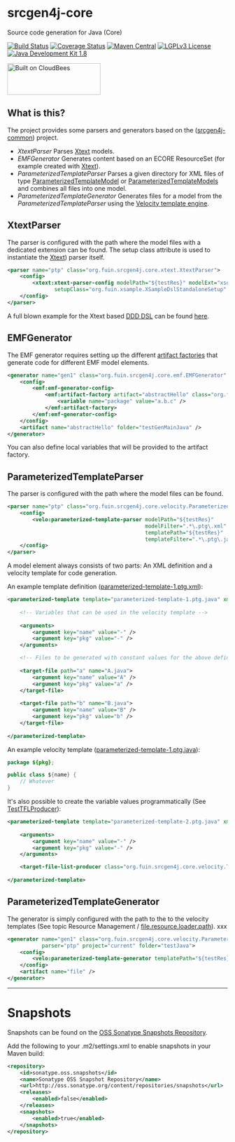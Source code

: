 srcgen4j-core
=============

Source code generation for Java (Core)

[![Build Status](https://fuin-org.ci.cloudbees.com/job/srcgen4j-core/badge/icon)](https://fuin-org.ci.cloudbees.com/job/srcgen4j-core/)
[![Coverage Status](https://sonarcloud.io/api/project_badges/measure?project=org.fuin.srcgen4j%3Asrcgen4j-core&metric=coverage)](https://sonarcloud.io/dashboard?id=org.fuin.srcgen4j%3Asrcgen4j-core)
[![Maven Central](https://maven-badges.herokuapp.com/maven-central/org.fuin.srcgen4j/srcgen4j-core/badge.svg)](https://maven-badges.herokuapp.com/maven-central/org.fuin.srcgen4j/srcgen4j-core/)
[![LGPLv3 License](http://img.shields.io/badge/license-LGPLv3-blue.svg)](https://www.gnu.org/licenses/lgpl.html)
[![Java Development Kit 1.8](https://img.shields.io/badge/JDK-1.8-green.svg)](http://www.oracle.com/technetwork/java/javase/downloads/jdk8-downloads-2133151.html)

<a href="https://fuin-org.ci.cloudbees.com/job/srcgen4j-core"><img src="http://www.fuin.org/images/Button-Built-on-CB-1.png" width="213" height="72" border="0" alt="Built on CloudBees"/></a>

What is this?
-------------

The project provides some parsers and generators based on the ([srcgen4j-common](https://github.com/fuinorg/srcgen4j-common/)) project. 

* *XtextParser* Parses [Xtext](https://eclipse.org/Xtext/) models.
* *EMFGenerator* Generates content based on an ECORE ResourceSet (for example created with [Xtext](https://eclipse.org/Xtext/)). 
* *ParameterizedTemplateParser* Parses a given directory for XML files of type [ParameterizedTemplateModel](https://github.com/fuinorg/srcgen4j-core/blob/master/src/main/java/org/fuin/srcgen4j/core/velocity/ParameterizedTemplateModel.java) or [ParameterizedTemplateModels](https://github.com/fuinorg/srcgen4j-core/blob/master/src/main/java/org/fuin/srcgen4j/core/velocity/ParameterizedTemplateModels.java) and combines all files into one model.
* *ParameterizedTemplateGenerator* Generates files for a model from the *ParameterizedTemplateParser* using the [Velocity template engine](http://velocity.apache.org/).

XtextParser
-----------
The parser is configured with the path where the model files with a dedicated extension can be found. 
The setup class attribute is used to instantiate the [Xtext](https://eclipse.org/Xtext/)) parser itself.
```xml
<parser name="ptp" class="org.fuin.srcgen4j.core.xtext.XtextParser">
    <config>
        <xtext:xtext-parser-config modelPath="${testRes}" modelExt="xsdsl"
               setupClass="org.fuin.xsample.XSampleDslStandaloneSetup" />
    </config>
</parser>
```

A full blown example for the Xtext based [DDD DSL](https://github.com/fuinorg/org.fuin.dsl.ddd/) can be found [here](https://github.com/fuinorg/org.fuin.dsl.ddd/tree/master/ddd-dsl-test). 


EMFGenerator
------------
The EMF generator requires setting up the different [artifact factories](https://github.com/fuinorg/srcgen4j-commons/blob/master/src/main/java/org/fuin/srcgen4j/commons/ArtifactFactory.java) that generate code for different EMF model elements.
```xml
<generator name="gen1" class="org.fuin.srcgen4j.core.emf.EMFGenerator" parser="ptp" project="current">
    <config>
        <emf:emf-generator-config>
            <emf:artifact-factory artifact="abstractHello" class="org.fuin.srcgen4j.core.emf.AbstractHelloTstGen">
                <variable name="package" value="a.b.c" />
            </emf:artifact-factory>
        </emf:emf-generator-config>
    </config>
    <artifact name="abstractHello" folder="testGenMainJava" />
</generator>
```
You can also define local variables that will be provided to the artifact factory. 

ParameterizedTemplateParser
---------------------------
The parser is configured with the path where the model files can be found.  
```xml
<parser name="ptp" class="org.fuin.srcgen4j.core.velocity.ParameterizedTemplateParser">
    <config>
        <velo:parameterized-template-parser modelPath="${testRes}" 
                                            modelFilter=".*\.ptg\.xml"
                                            templatePath="${testRes}" 
                                            templateFilter=".*\.ptg\.java" />
    </config>
</parser>
```
A model element always consists of two parts: An XML definition and a velocity template for code generation.

An example template definition ([parameterized-template-1.ptg.xml](https://github.com/fuinorg/srcgen4j-core/blob/master/src/test/resources/parameterized-template-1.ptg.xml)):
```xml
<parameterized-template template="parameterized-template-1.ptg.java" xmlns="http://www.fuin.org/srcgen4j/core/velocity">
    
    <!-- Variables that can be used in the velocity template -->
    
    <arguments>
        <argument key="name" value="-" />
        <argument key="pkg" value="-" />
    </arguments>

    <!-- Files to be generated with constant values for the above defined variables -->
        
    <target-file path="a" name="A.java">
        <argument key="name" value="A" />
        <argument key="pkg" value="a" />
    </target-file>
    
    <target-file path="b" name="B.java">
        <argument key="name" value="B" />
        <argument key="pkg" value="b" />
    </target-file>
    
</parameterized-template>
```

An example velocity template ([parameterized-template-1.ptg.java](https://github.com/fuinorg/srcgen4j-core/blob/master/src/test/resources/parameterized-template-1.ptg.java)):
```java
package ${pkg};

public class ${name} {
    // Whatever
}
```

It's also possible to create the variable values programmatically (See [TestTFLProducer](https://github.com/fuinorg/srcgen4j-core/blob/master/src/test/java/org/fuin/srcgen4j/core/velocity/TestTFLProducer.java)):
```xml
<parameterized-template template="parameterized-template-2.ptg.java" xmlns="http://www.fuin.org/srcgen4j/core/velocity">
    
    <arguments>
        <argument key="name" value="-" />
        <argument key="pkg" value="-" />
    </arguments>

    <target-file-list-producer class="org.fuin.srcgen4j.core.velocity.TestTFLProducer" />
    
</parameterized-template>
```

ParameterizedTemplateGenerator
------------------------------
The generator is simply configured with the path to the to the velocity templates (See topic Resource Management / [file.resource.loader.path](http://velocity.apache.org/engine/2.0/configuration.html)).
xxx
```xml
<generator name="gen1" class="org.fuin.srcgen4j.core.velocity.ParameterizedTemplateGenerator" 
           parser="ptp" project="current" folder="testJava">
    <config>
        <velo:parameterized-template-generator templatePath="${testRes}" />
    </config>
    <artifact name="file" />
</generator>
```

- - - - - - - - -

Snapshots
=========

Snapshots can be found on the [OSS Sonatype Snapshots Repository](http://oss.sonatype.org/content/repositories/snapshots/org/fuin "Snapshot Repository"). 

Add the following to your .m2/settings.xml to enable snapshots in your Maven build:

```xml
<repository>
    <id>sonatype.oss.snapshots</id>
    <name>Sonatype OSS Snapshot Repository</name>
    <url>http://oss.sonatype.org/content/repositories/snapshots</url>
    <releases>
        <enabled>false</enabled>
    </releases>
    <snapshots>
        <enabled>true</enabled>
    </snapshots>
</repository>
```
